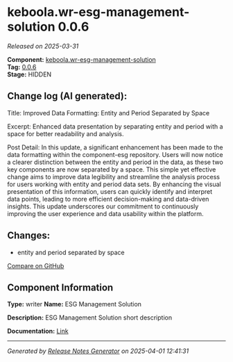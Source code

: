 #  keboola.wr-esg-management-solution 0.0.6

_Released on 2025-03-31_

**Component:** [keboola.wr-esg-management-solution](https://github.com/keboola/component-esg)  
**Tag:** [0.0.6](https://github.com/keboola/component-esg/releases/tag/0.0.6)  
**Stage:** HIDDEN


## Change log (AI generated):
Title:
Improved Data Formatting: Entity and Period Separated by Space

Excerpt:
Enhanced data presentation by separating entity and period with a space for better readability and analysis.

Post Detail:
In this update, a significant enhancement has been made to the data formatting within the component-esg repository. Users will now notice a clearer distinction between the entity and period in the data, as these two key components are now separated by a space. This simple yet effective change aims to improve data legibility and streamline the analysis process for users working with entity and period data sets. By enhancing the visual presentation of this information, users can quickly identify and interpret data points, leading to more efficient decision-making and data-driven insights. This update underscores our commitment to continuously improving the user experience and data usability within the platform.



## Changes:



- entity and period separated by space 



[Compare on GitHub](https://github.com/keboola/component-esg/compare/0.0.5...0.0.6)



## Component Information
**Type:** writer
**Name:** ESG Management Solution

**Description:** ESG Management Solution short description


**Documentation:** [Link](https://github.com/keboola/component-esg/blob/master/README.md)



---
_Generated by [Release Notes Generator](https://github.com/keboola/release-notes-generator)
on 2025-04-01 12:41:31_